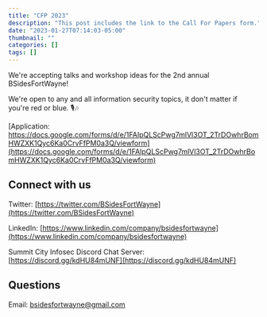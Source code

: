 ```yaml
---
title: "CFP 2023"
description: "This post includes the link to the Call For Papers form."
date: "2023-01-27T07:14:03-05:00"
thumbnail: ""
categories: []
tags: []
---
```

We're accepting talks and workshop ideas for the 2nd annual BSidesFortWayne!

We're open to any and all information security topics, it don't matter if you're red or blue. 🎙️🎶

[Application: https://docs.google.com/forms/d/e/1FAIpQLScPwg7mlVl3OT_2TrDOwhrBomHWZXK1Qyc6Ka0CrvFfPM0a3Q/viewform](https://docs.google.com/forms/d/e/1FAIpQLScPwg7mlVl3OT_2TrDOwhrBomHWZXK1Qyc6Ka0CrvFfPM0a3Q/viewform)

## Connect with us

Twitter: [https://twitter.com/BSidesFortWayne](https://twitter.com/BSidesFortWayne)

LinkedIn: [https://www.linkedin.com/company/bsidesfortwayne](https://www.linkedin.com/company/bsidesfortwayne)

Summit City Infosec Discord Chat Server: [https://discord.gg/kdHU84mUNF](https://discord.gg/kdHU84mUNF)
  
## Questions

Email: bsidesfortwayne@gmail.com

<!--more-->